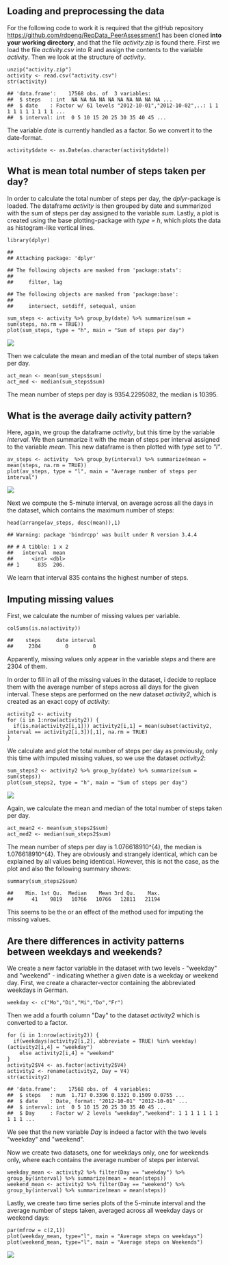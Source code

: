 Loading and preprocessing the data
----------------------------------

For the following code to work it is required that the gitHub repository
<https://github.com/rdpeng/RepData_PeerAssessment1> has been cloned
**into your working directory**, and that the file *activity.zip* is
found there. First we load the file *activity.csv* into R and assign the
contents to the variable *activity*. Then we look at the structure of
*activity*.

    unzip("activity.zip")
    activity <- read.csv("activity.csv")
    str(activity)

    ## 'data.frame':    17568 obs. of  3 variables:
    ##  $ steps   : int  NA NA NA NA NA NA NA NA NA NA ...
    ##  $ date    : Factor w/ 61 levels "2012-10-01","2012-10-02",..: 1 1 1 1 1 1 1 1 1 1 ...
    ##  $ interval: int  0 5 10 15 20 25 30 35 40 45 ...

The variable *date* is currently handled as a factor. So we convert it
to the date-format.

    activity$date <- as.Date(as.character(activity$date))

What is mean total number of steps taken per day?
-------------------------------------------------

In order to calculate the total number of steps per day, the
*dplyr*-package is loaded. The dataframe *activity* is then grouped by
date and summarized with the sum of steps per day assigned to the
variable *sum*. Lastly, a plot is created using the base
plotting-package with *type = h*, which plots the data as histogram-like
vertical lines.

    library(dplyr)

    ## 
    ## Attaching package: 'dplyr'

    ## The following objects are masked from 'package:stats':
    ## 
    ##     filter, lag

    ## The following objects are masked from 'package:base':
    ## 
    ##     intersect, setdiff, setequal, union

    sum_steps <- activity %>% group_by(date) %>% summarize(sum = sum(steps, na.rm = TRUE))
    plot(sum_steps, type = "h", main = "Sum of steps per day")

![](PA1_template_files/figure-markdown_strict/unnamed-chunk-3-1.png)

Then we calculate the mean and median of the total number of steps taken
per day.

    act_mean <- mean(sum_steps$sum)
    act_med <- median(sum_steps$sum)

The mean number of steps per day is 9354.2295082, the median is 10395.

What is the average daily activity pattern?
-------------------------------------------

Here, again, we group the dataframe *activity*, but this time by the
variable *interval*. We then summarize it with the mean of steps per
interval assigned to the variable *mean*. This new dataframe is then
plotted with *type* set to *"l"*.

    av_steps <- activity  %>% group_by(interval) %>% summarize(mean = mean(steps, na.rm = TRUE))
    plot(av_steps, type = "l", main = "Average number of steps per interval")

![](PA1_template_files/figure-markdown_strict/unnamed-chunk-5-1.png)

Next we compute the 5-minute interval, on average across all the days in
the dataset, which contains the maximum number of steps:

    head(arrange(av_steps, desc(mean)),1)

    ## Warning: package 'bindrcpp' was built under R version 3.4.4

    ## # A tibble: 1 x 2
    ##   interval  mean
    ##      <int> <dbl>
    ## 1      835  206.

We learn that interval 835 contains the highest number of steps.

Imputing missing values
-----------------------

First, we calculate the number of missing values per variable.

    colSums(is.na(activity))

    ##    steps     date interval 
    ##     2304        0        0

Apparently, missing values only appear in the variable *steps* and there
are 2304 of them.

In order to fill in all of the missing values in the dataset, i decide
to replace them with the average number of steps across all days for the
given interval. These steps are performed on the new dataset
*activity2*, which is created as an exact copy of *activity*:

    activity2 <- activity
    for (i in 1:nrow(activity2)) {
      if(is.na(activity2[i,1])) activity2[i,1] = mean(subset(activity2, interval == activity2[i,3])[,1], na.rm = TRUE)
    }

We calculate and plot the total number of steps per day as previously,
only this time with imputed missing values, so we use the dataset
*activity2*:

    sum_steps2 <- activity2 %>% group_by(date) %>% summarize(sum = sum(steps))
    plot(sum_steps2, type = "h", main = "Sum of steps per day")

![](PA1_template_files/figure-markdown_strict/unnamed-chunk-9-1.png)

Again, we calculate the mean and median of the total number of steps
taken per day.

    act_mean2 <- mean(sum_steps2$sum)
    act_med2 <- median(sum_steps2$sum)

The mean number of steps per day is 1.076618910^{4}, the median is
1.076618910^{4}. They are obviously and strangely identical, which can
be explained by all values being identical. However, this is not the
case, as the plot and also the following summary shows:

    summary(sum_steps2$sum)

    ##    Min. 1st Qu.  Median    Mean 3rd Qu.    Max. 
    ##      41    9819   10766   10766   12811   21194

This seems to be the or an effect of the method used for imputing the
missing values.

Are there differences in activity patterns between weekdays and weekends?
-------------------------------------------------------------------------

We create a new factor variable in the dataset with two levels -
"weekday" and "weekend" - indicating whether a given date is a weekday
or weekend day. First, we create a character-vector containing the
abbreviated weekdays in German.

    weekday <- c("Mo","Di","Mi","Do","Fr")

Then we add a fourth column "Day" to the dataset *activity2* which is
converted to a factor.

    for (i in 1:nrow(activity2)) {
      if(weekdays(activity2[i,2], abbreviate = TRUE) %in% weekday) (activity2[i,4] = "weekday")
        else activity2[i,4] = "weekend"
    }
    activity2$V4 <- as.factor(activity2$V4)
    activity2 <- rename(activity2, Day = V4)
    str(activity2)

    ## 'data.frame':    17568 obs. of  4 variables:
    ##  $ steps   : num  1.717 0.3396 0.1321 0.1509 0.0755 ...
    ##  $ date    : Date, format: "2012-10-01" "2012-10-01" ...
    ##  $ interval: int  0 5 10 15 20 25 30 35 40 45 ...
    ##  $ Day     : Factor w/ 2 levels "weekday","weekend": 1 1 1 1 1 1 1 1 1 1 ...

We see that the new variable *Day* is indeed a factor with the two
levels "weekday" and "weekend".

Now we create two datasets, one for weekdays only, one for weekends
only, where each contains the average number of steps per interval.

    weekday_mean <- activity2 %>% filter(Day == "weekday") %>% group_by(interval) %>% summarize(mean = mean(steps))
    weekend_mean <- activity2 %>% filter(Day == "weekend") %>% group_by(interval) %>% summarize(mean = mean(steps))

Lastly, we create two time series plots of the 5-minute interval and the
average number of steps taken, averaged across all weekday days or
weekend days:

    par(mfrow = c(2,1))
    plot(weekday_mean, type="l", main = "Average steps on weekdays")
    plot(weekend_mean, type="l", main = "Average steps on Weekends")

![](PA1_template_files/figure-markdown_strict/unnamed-chunk-15-1.png)
